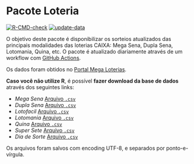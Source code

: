 
<!-- README.md is generated from README.Rmd. Please edit that file -->

# Pacote Loteria

<!-- badges: start -->

[![R-CMD-check](https://github.com/damarals/loteria/workflows/R-CMD-check/badge.svg)](https://github.com/damarals/loteria/actions)
[![update-data](https://github.com/damarals/loteria/actions/workflows/update-data.yaml/badge.svg)](https://github.com/damarals/loteria/actions/workflows/update-data.yaml)
<!-- badges: end -->

O objetivo deste pacote é disponibilizar os sorteios atualizados das
principais modalidades das loterias CAIXA: Mega Sena, Dupla Sena,
Lotomania, Quina, etc. O pacote é atualizado diariamente através de um
workflow com [GitHub
Actions](https://github.com/beatrizmilz/mananciais/actions).

Os dados foram obtidos no [Portal Mega
Loterias](https://www.megaloterias.com.br).

**Caso você não utilize R**, é possível **fazer download da base de
dados** através dos seguintes links:

-   *Mega Sena* [Arquivo
    `.csv`](https://github.com/damarals/loteria/raw/master/inst/extdata/megasena.csv)
-   *Dupla Sena* [Arquivo
    `.csv`](https://github.com/damarals/loteria/raw/master/inst/extdata/duplasena.csv)
-   *Lotofacil* [Arquivo
    `.csv`](https://github.com/damarals/loteria/raw/master/inst/extdata/lotofacil.csv)
-   *Lotomania* [Arquivo
    `.csv`](https://github.com/damarals/loteria/raw/master/inst/extdata/lotomania.csv)
-   *Quina* [Arquivo
    `.csv`](https://github.com/damarals/loteria/raw/master/inst/extdata/quina.csv)
-   *Super Sete* [Arquivo
    `.csv`](https://github.com/damarals/loteria/raw/master/inst/extdata/supersete.csv)
-   *Dia de Sorte* [Arquivo
    `.csv`](https://github.com/damarals/loteria/raw/master/inst/extdata/diadesorte.csv)

Os arquivos foram salvos com encoding UTF-8, e separados por
ponto-e-vírgula.
